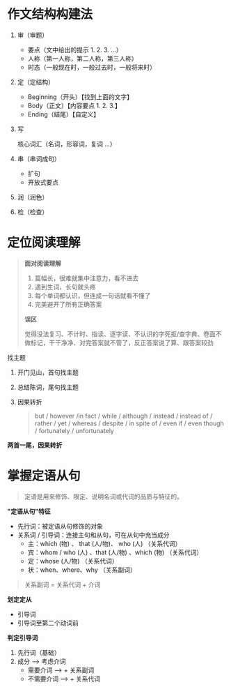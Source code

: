 # 作文结构构建法

1. 审（审题）

   - 要点（文中给出的提示 1. 2. 3. ...）
   - 人称（第一人称，第二人称，第三人称）
   - 时态（一般现在时，一般过去时，一般将来时）

2. 定（定结构）

   - Beginning（开头）【找到上面的文字】
   - Body（正文）【内容要点 1. 2. 3.】
   - Ending（结尾）【自定义】

3. 写

   核心词汇（名词，形容词，复词 ...）

4. 串（串词成句）

   - 扩句
   - 开放式要点

5. 润（润色）

6. 检（检查）









# 定位阅读理解



> **面对阅读理解**
>
> 1. 篇幅长，很难就集中注意力，看不进去
> 2. 遇到生词，长句就头疼
> 3. 每个单词都认识，但连成一句话就看不懂了
> 4. 完美避开了所有正确答案
>
> **误区**
>
> 觉得没法复习、不计时、指读、逐字读、不认识的字死抠/查字典、卷面不做标记，干干净净、对完答案就不管了，反正答案说了算、跟答案较劲



找主题

1. 开门见山，首句找主题

2. 总结陈词，尾句找主题

3. 因果转折 

   > but / however /in fact / while / although / instead / instead of / rather / yet / whereas / despite / in spite of / even if / even though / fortunately / unfortunately



**两首一尾，因果转折**











# 掌握定语从句

> 定语是用来修饰、限定、说明名词或代词的品质与特征的。



**"定语从句"特征**

- 先行词：被定语从句修饰的对象
- 关系词 / 引导词：连接主句和从句，可在从句中充当成分
  - 主：which (物) 、 that (人/物)、 who (人)                                （关系代词）
  - 宾：whom / who (人) 、that (人/物) 、which (物)                     （关系代词）
  - 定：whose (人/物)                                                                    （关系代词）
  - 状：when、where、why                                                          （关系副词）

> 关系副词 = 关系代词 + 介词



**划定定从**

- 引导词
- 引导词至第二个动词前



**判定引导词**

1. 先行词（基础）
2. 成分 --> 考虑介词
   - 需要介词 --> + 关系副词
   - 不需要介词 -->  + 关系代词


























